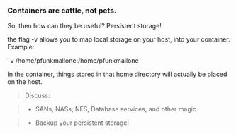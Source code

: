 ### Containers are cattle, not pets.

So, then how can they be useful? Persistent storage!

the flag -v allows you to map local storage on your host, into your container. Example:

-v /home/pfunkmallone:/home/pfunkmallone

In the container, things stored in that home directory will actually be placed on the host.

> Discuss:

> - SANs, NASs, NFS, Database services, and other magic

> - Backup your persistent storage!
